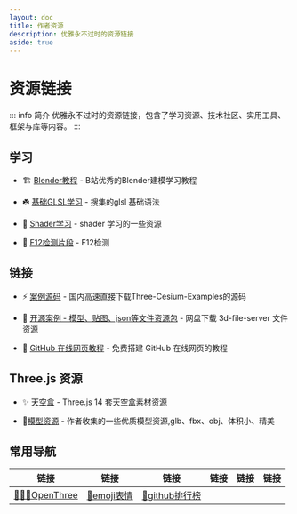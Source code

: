 ```yaml
---
layout: doc
title: 作者资源
description: 优雅永不过时的资源链接
aside: true
---
```


# 资源链接

::: info 简介
优雅永不过时的资源链接，包含了学习资源、技术社区、实用工具、框架与库等内容。
:::

## 学习

- 🏗️ [Blender教程](https://www.bilibili.com/video/BV1fb4y1e7PD) - B站优秀的Blender建模学习教程

- ☘️ [基础GLSL学习](/glsl.md) - 搜集的glsl 基础语法

- 🍋 [Shader学习](/shader.md) - shader 学习的一些资源

- 🚫 [F12检测片段](/f12.md) - F12检测

## 链接

- ⚡ [案例源码](https://pan.quark.cn/s/201da5c82fec) - 国内高速直接下载Three-Cesium-Examples的源码

- 📂 [开源案例 - 模型、贴图、json等文件资源包](https://pan.quark.cn/s/ce7012c3293e) - 网盘下载 3d-file-server 文件资源

- 📖 [GitHub 在线网页教程](https://www.bilibili.com/video/BV12T94YhEQA) - 免费搭建 GitHub 在线网页的教程


## Three.js 资源

- ✨ [天空盒](https://pan.quark.cn/s/541e8eaea026) - Three.js 14 套天空盒素材资源

- 🌟[模型资源](https://pan.quark.cn/s/59f2ed3acb24) - 作者收集的一些优质模型资源,glb、fbx、obj、体积小、精美


## 常用导航

| 链接 | 链接 | 链接 | 链接 | 链接 | 链接 | 
| ------- | ----- | ------ | ------- | ----- | ------ |
|[🧑‍🤝‍🧑OpenThree](https://github.com/orgs/OpenThree/repositories)| [🙂emoji表情](https://emoji.muan.co/) | [🌟github排行榜](https://evanli.github.io/Github-Ranking/)| |
